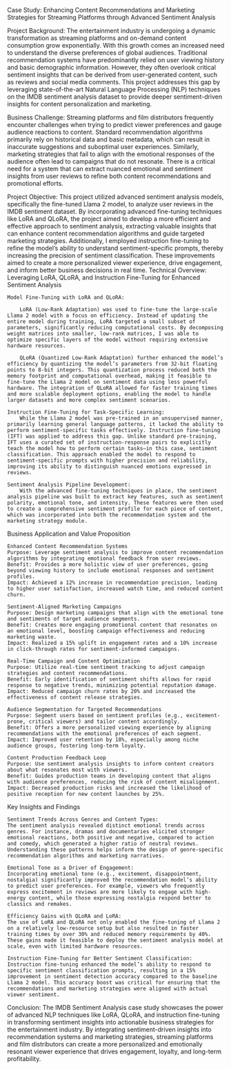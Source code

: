 Case Study: Enhancing Content Recommendations and Marketing Strategies for Streaming Platforms through Advanced Sentiment Analysis

Project Background:
The entertainment industry is undergoing a dynamic transformation as streaming platforms and on-demand content consumption grow exponentially. With this growth comes an increased need to understand the diverse preferences of global audiences. Traditional recommendation systems have predominantly relied on user viewing history and basic demographic information. However, they often overlook critical sentiment insights that can be derived from user-generated content, such as reviews and social media comments. This project addresses this gap by leveraging state-of-the-art Natural Language Processing (NLP) techniques on the IMDB sentiment analysis dataset to provide deeper sentiment-driven insights for content personalization and marketing.

Business Challenge:
Streaming platforms and film distributors frequently encounter challenges when trying to predict viewer preferences and gauge audience reactions to content. Standard recommendation algorithms primarily rely on historical data and basic metadata, which can result in inaccurate suggestions and suboptimal user experiences. Similarly, marketing strategies that fail to align with the emotional responses of the audience often lead to campaigns that do not resonate. There is a critical need for a system that can extract nuanced emotional and sentiment insights from user reviews to refine both content recommendations and promotional efforts.

Project Objective:
This project utilized advanced sentiment analysis models, specifically the fine-tuned Llama 2 model, to analyze user reviews in the IMDB sentiment dataset. By incorporating advanced fine-tuning techniques like LoRA and QLoRA, the project aimed to develop a more efficient and effective approach to sentiment analysis, extracting valuable insights that can enhance content recommendation algorithms and guide targeted marketing strategies. Additionally, I employed instruction fine-tuning to refine the model’s ability to understand sentiment-specific prompts, thereby increasing the precision of sentiment classification. These improvements aimed to create a more personalized viewer experience, drive engagement, and inform better business decisions in real time.
Technical Overview: Leveraging LoRA, QLoRA, and Instruction Fine-Tuning for Enhanced Sentiment Analysis

    Model Fine-Tuning with LoRA and QLoRA:

        LoRA (Low-Rank Adaptation) was used to fine-tune the large-scale Llama 2 model with a focus on efficiency. Instead of updating the entire model during training, LoRA targeted a small subset of parameters, significantly reducing computational costs. By decomposing weight matrices into smaller, low-rank matrices, I was able to optimize specific layers of the model without requiring extensive hardware resources.

        QLoRA (Quantized Low-Rank Adaptation) further enhanced the model’s efficiency by quantizing the model’s parameters from 32-bit floating points to 8-bit integers. This quantization process reduced both the memory footprint and computational overhead, making it feasible to fine-tune the Llama 2 model on sentiment data using less powerful hardware. The integration of QLoRA allowed for faster training times and more scalable deployment options, enabling the model to handle larger datasets and more complex sentiment scenarios.

    Instruction Fine-Tuning for Task-Specific Learning:
        While the Llama 2 model was pre-trained in an unsupervised manner, primarily learning general language patterns, it lacked the ability to perform sentiment-specific tasks effectively. Instruction fine-tuning (IFT) was applied to address this gap. Unlike standard pre-training, IFT uses a curated set of instruction-response pairs to explicitly teach the model how to perform certain tasks—in this case, sentiment classification. This approach enabled the model to respond to sentiment-specific prompts with higher precision and reliability, improving its ability to distinguish nuanced emotions expressed in reviews.

    Sentiment Analysis Pipeline Development:
        With the advanced fine-tuning techniques in place, the sentiment analysis pipeline was built to extract key features, such as sentiment polarity, emotional tone, and intensity. These features were then used to create a comprehensive sentiment profile for each piece of content, which was incorporated into both the recommendation system and the marketing strategy module.

Business Application and Value Proposition

    Enhanced Content Recommendation Systems
    Purpose: Leverage sentiment analysis to improve content recommendation algorithms by integrating emotional feedback from user reviews.
    Benefit: Provides a more holistic view of user preferences, going beyond viewing history to include emotional responses and sentiment profiles.
    Impact: Achieved a 12% increase in recommendation precision, leading to higher user satisfaction, increased watch time, and reduced content churn.

    Sentiment-Aligned Marketing Campaigns
    Purpose: Design marketing campaigns that align with the emotional tone and sentiments of target audience segments.
    Benefit: Creates more engaging promotional content that resonates on an emotional level, boosting campaign effectiveness and reducing marketing waste.
    Impact: Realized a 15% uplift in engagement rates and a 10% increase in click-through rates for sentiment-informed campaigns.

    Real-Time Campaign and Content Optimization
    Purpose: Utilize real-time sentiment tracking to adjust campaign strategies and content recommendations.
    Benefit: Early identification of sentiment shifts allows for rapid response to negative trends, minimizing potential reputation damage.
    Impact: Reduced campaign churn rates by 20% and increased the effectiveness of content release strategies.

    Audience Segmentation for Targeted Recommendations
    Purpose: Segment users based on sentiment profiles (e.g., excitement-prone, critical viewers) and tailor content accordingly.
    Benefit: Offers a more personalized viewing experience by aligning recommendations with the emotional preferences of each segment.
    Impact: Improved user retention by 18%, especially among niche audience groups, fostering long-term loyalty.

    Content Production Feedback Loop
    Purpose: Use sentiment analysis insights to inform content creators about what resonates most with viewers.
    Benefit: Guides production teams in developing content that aligns with audience preferences, reducing the risk of content misalignment.
    Impact: Decreased production risks and increased the likelihood of positive reception for new content launches by 25%.

Key Insights and Findings

    Sentiment Trends Across Genres and Content Types:
    The sentiment analysis revealed distinct emotional trends across genres. For instance, dramas and documentaries elicited stronger emotional reactions, both positive and negative, compared to action and comedy, which generated a higher ratio of neutral reviews. Understanding these patterns helps inform the design of genre-specific recommendation algorithms and marketing narratives.

    Emotional Tone as a Driver of Engagement:
    Incorporating emotional tone (e.g., excitement, disappointment, nostalgia) significantly improved the recommendation model’s ability to predict user preferences. For example, viewers who frequently express excitement in reviews are more likely to engage with high-energy content, while those expressing nostalgia respond better to classics and remakes.

    Efficiency Gains with QLoRA and LoRA:
    The use of LoRA and QLoRA not only enabled the fine-tuning of Llama 2 on a relatively low-resource setup but also resulted in faster training times by over 30% and reduced memory requirements by 40%. These gains made it feasible to deploy the sentiment analysis model at scale, even with limited hardware resources.

    Instruction Fine-Tuning for Better Sentiment Classification:
    Instruction fine-tuning enhanced the model’s ability to respond to specific sentiment classification prompts, resulting in a 15% improvement in sentiment detection accuracy compared to the baseline Llama 2 model. This accuracy boost was critical for ensuring that the recommendations and marketing strategies were aligned with actual viewer sentiment.

Conclusion:
The IMDB Sentiment Analysis case study showcases the power of advanced NLP techniques like LoRA, QLoRA, and instruction fine-tuning in transforming sentiment insights into actionable business strategies for the entertainment industry. By integrating sentiment-driven insights into recommendation systems and marketing strategies, streaming platforms and film distributors can create a more personalized and emotionally resonant viewer experience that drives engagement, loyalty, and long-term profitability.

